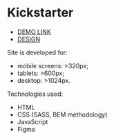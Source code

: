 # Kickstarter

- [DEMO LINK](https://alexanderkolomiiets.github.io/Kickstarter/) 
- [DESIGN](https://www.figma.com/file/Ujp7bCFuvuJlkn8TSbQPSZ/Kickstarter_FE-students)

Site is developed for:

- mobile screens: >320px;
- tablets: >600px;
- desktop: >1024px.

Technologies used:

- HTML
- CSS (SASS, BEM methodology)
- JavaScript
- Figma
